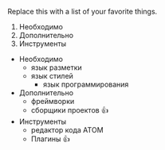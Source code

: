 Replace this with a list of your favorite things.

1. Необходимо
2. Дополнительно
2. Инструменты

      
* Необходимо
  * язык разметки
  * язык стилей
      * язык программирования
* Дополнительно
  * фреймворки
  * сборщики проектов :+1:
* Инструменты
  * редактор кода ATOM
  * Плагины :+1:

